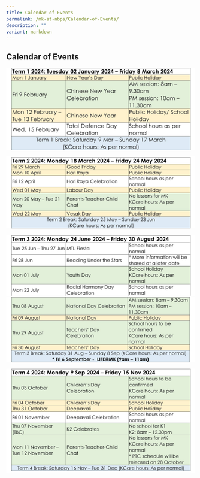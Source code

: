 ```yaml
---
title: Calendar of Events
permalink: /mk-at-nbps/Calendar-of-Events/
description: ""
variant: markdown
---
```

## Calendar of Events
![](/images/Slide1.JPG)

![](/images/Slide2.JPG)

![](/images/Slide3.JPG)
![](/images/Slide4.JPG)

![](/images/Slide5.JPG)